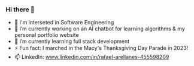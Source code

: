 ### Hi there 👋

- 👀 I'm interseted in Software Engineering
- 🔭 I’m currently working on an AI chatbot for learning algorithms & my personal portfolio website
- 🌱 I’m currently learning full stack development
- ⚡ Fun fact: I marched in the Macy's Thanksgiving Day Parade in 2023!
- 📫 LinkedIn: www.linkedin.com/in/rafael-arellanes-455598209 
